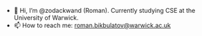 - 👋 Hi, I’m @zodackwand (Roman). Currently studying CSE at the University of Warwick.
- 📫 How to reach me: roman.bikbulatov@warwick.ac.uk
